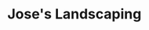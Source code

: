 <!DOCTYPE html>
<html lang="en">
  <head>
    <title>Jose's Landscaping</title>
  </head>
  <body>
  <h1> Jose's Landscaping</h1>
  </body>
</html>
